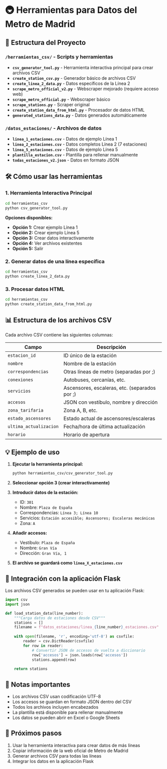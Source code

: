 # 🚇 Herramientas para Datos del Metro de Madrid

## 📁 Estructura del Proyecto

### `/herramientas_csv/` - Scripts y herramientas
- **`csv_generator_tool.py`** - Herramienta interactiva principal para crear archivos CSV
- **`create_station_csv.py`** - Generador básico de archivos CSV
- **`create_linea_2_data.py`** - Datos específicos de la Línea 2
- **`scrape_metro_official_v2.py`** - Webscraper mejorado (requiere acceso web)
- **`scrape_metro_official.py`** - Webscraper básico
- **`scrape_stations.py`** - Scraper original
- **`create_station_data_from_html.py`** - Procesador de datos HTML
- **`generated_stations_data.py`** - Datos generados automáticamente

### `/datos_estaciones/` - Archivos de datos
- **`linea_1_estaciones.csv`** - Datos de ejemplo Línea 1
- **`linea_2_estaciones.csv`** - Datos completos Línea 2 (7 estaciones)
- **`linea_5_estaciones.csv`** - Datos de ejemplo Línea 5
- **`plantilla_estacion.csv`** - Plantilla para rellenar manualmente
- **`todas_estaciones_v2.json`** - Datos en formato JSON

## 🛠️ Cómo usar las herramientas

### 1. Herramienta Interactiva Principal
```bash
cd herramientas_csv
python csv_generator_tool.py
```

**Opciones disponibles:**
- **Opción 1:** Crear ejemplo Línea 1
- **Opción 2:** Crear ejemplo Línea 5  
- **Opción 3:** Crear datos interactivamente
- **Opción 4:** Ver archivos existentes
- **Opción 5:** Salir

### 2. Generar datos de una línea específica
```bash
cd herramientas_csv
python create_linea_2_data.py
```

### 3. Procesar datos HTML
```bash
cd herramientas_csv
python create_station_data_from_html.py
```

## 📊 Estructura de los archivos CSV

Cada archivo CSV contiene las siguientes columnas:

| Campo | Descripción |
|-------|-------------|
| `estacion_id` | ID único de la estación |
| `nombre` | Nombre de la estación |
| `correspondencias` | Otras líneas de metro (separadas por ;) |
| `conexiones` | Autobuses, cercanías, etc. |
| `servicios` | Ascensores, escaleras, etc. (separados por ;) |
| `accesos` | JSON con vestíbulo, nombre y dirección |
| `zona_tarifaria` | Zona A, B, etc. |
| `estado_ascensores` | Estado actual de ascensores/escaleras |
| `ultima_actualizacion` | Fecha/hora de última actualización |
| `horario` | Horario de apertura |

## 💡 Ejemplo de uso

1. **Ejecutar la herramienta principal:**
   ```bash
   python herramientas_csv/csv_generator_tool.py
   ```

2. **Seleccionar opción 3 (crear interactivamente)**

3. **Introducir datos de la estación:**
   - ID: `301`
   - Nombre: `Plaza de España`
   - Correspondencias: `Línea 3; Línea 10`
   - Servicios: `Estación accesible; Ascensores; Escaleras mecánicas`
   - Zona: `A`

4. **Añadir accesos:**
   - Vestíbulo: `Plaza de España`
   - Nombre: `Gran Vía`
   - Dirección: `Gran Vía, 1`

5. **El archivo se guardará como `linea_X_estaciones.csv`**

## 🔄 Integración con la aplicación Flask

Los archivos CSV generados se pueden usar en tu aplicación Flask:

```python
import csv
import json

def load_station_data(line_number):
    """Carga datos de estaciones desde CSV"""
    stations = []
    filename = f"datos_estaciones/linea_{line_number}_estaciones.csv"
    
    with open(filename, 'r', encoding='utf-8') as csvfile:
        reader = csv.DictReader(csvfile)
        for row in reader:
            # Convertir JSON de accesos de vuelta a diccionario
            row['accesos'] = json.loads(row['accesos'])
            stations.append(row)
    
    return stations
```

## 📝 Notas importantes

- Los archivos CSV usan codificación UTF-8
- Los accesos se guardan en formato JSON dentro del CSV
- Todos los archivos incluyen encabezados
- La plantilla está disponible para rellenar manualmente
- Los datos se pueden abrir en Excel o Google Sheets

## 🎯 Próximos pasos

1. Usar la herramienta interactiva para crear datos de más líneas
2. Copiar información de la web oficial de Metro de Madrid
3. Generar archivos CSV para todas las líneas
4. Integrar los datos en la aplicación Flask 